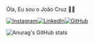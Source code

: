   Óla, Eu sou o João Cruz 🙋‍♂️

[![Instagram](https://img.shields.io/badge/Instagram-E4405F?style=for-the-badge&logo=instagram&logoColor=white)](https://www.instagram.com/joaovcruz1/?next=%2F)[![LinkedIn](https://img.shields.io/badge/LinkedIn-0077B5?style=for-the-badge&logo=linkedin&logoColor=white)](https://www.linkedin.com/in/joao-cruz-604b3b2b5/)[![GitHub](https://img.shields.io/badge/GitHub-100000?style=for-the-badge&logo=github&logoColor=white)](https://github.com/joaocruz1)

![Anurag's GitHub stats](https://github-readme-stats.vercel.app/api?username=anuraghazra&show_icons=true&theme=radical)
